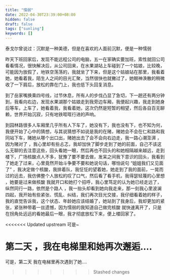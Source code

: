 ```yaml
---
title: "懦弱"
date: 2022-04-30T23:39:00+08:00
hidden: false
draft: false
tags: ["sunling"]
keywords: []
---
```


泰戈尔曾说过：沉默是一种美德，但是在喜欢的人面前沉默，便是一种懦弱 

昨天下班回家后，发现不能远程公司的电脑，五一在家确实要加班，索性就回公司看看情况，很快解决后，从公司回来，在水果湖站上车碰到了一个姑娘，比较晚，可能因为放假了，地铁空荡荡的，我就坐了下来，但是这个姑娘站在那里，我看着她，她看着我，陌生人之间的目光汇聚，当然很快也就撇过了，她眼神涣散的稍微收了一下肩后，放松的靠在门上，我也低下头回复消息。

到了岳家嘴换乘四号线，过节休息，所有人的步伐凸显了急切，下一趟还有两分钟到，我看向右边，发现水果湖那个姑娘走到我旁边车厢，我便起兴趣，我走到她身后等车，上车了，她看着我，我看着她，这次仍然是短暂的相望，然后各自百无聊赖，世界开始沉寂，只有地铁哐哐行进的声响。

到园林路很多人车厢里几乎所有人下车了，她没有下，我也没有下，也不知为何，我便开始了心中的猜想，与其说猜想不如说是我的在赌，赌她会不会在仁和路和我同站下车，赌她从哪个出口出，赌她出去了会不会向右边走，我一路心潮澎湃 ，因为赌对了 ，我心里却有些忐忑，我却加快了脚步走到了她的前面，自己不该这么无聊的去注意这些，回头看她一眼，然后再也不回头的和她相隔越来越远，走到楼下，广场核酸点人不多，犹豫了要不要去做，发呆之间我下意识的回头，我看到了她走了过来，心里竟然开始斗争要不要和她说句话，哪怕说句 “姐姐我们又见面了”  ，我决定做个核酸，我排着队，我怔怔的望着她，她走到了我的面前，一晃而过的远去，我仿佛整个人放松的叹了口气，然后看了看手机，我得瑟轻蔑的心里想 ，她要是过来做核酸 我就开口和她打个招呼，我心里笃定的认为她已经走远了，纵然同行一路，依然是个路人 ，我一抬头却看到她向我走来，那一刻我心里波澜四起，我开始有些紧张、慌乱、纠结，我们再次目光交接，我仔细看着她的样子，我的直觉告诉我，这个状态、年龄她应该结婚了，她站到了我身后，我却更加的紧张，紧张种带着一丝遗憾，因为懦弱的我知道自己做完核酸 就快速离开了，只是在拐角处远远的看她最后一眼，我才彻底放松下来，便上楼回家了。

<<<<<<< Updated upstream
可是~

第二天 ，我在电梯里和她再次邂逅....
=======
可是，第二天 我在电梯里再次遇到了她....
>>>>>>> Stashed changes


